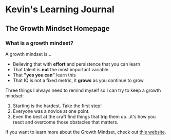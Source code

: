 # Kevin's Learning Journal

## The Growth Mindset Homepage

### What is a growth mindset?

A growth mindset is...
- Believing that with **effort** and persistence that you can learn
- That talent is **not** the most important variable
- That **"yes you can"** learn this
- That IQ is not a fixed metric, it **grows** as you continue to grow

Three things I always need to remind myself so I can try to keep a growth mindset:
1. Starting is the hardest. Take the first step!
1. Everyone was a novice at one point.
1. Even the best at the craft find things that trip them up...it's how you react and overcome those obstacles that matters.

If you want to learn more about the Growth Mindset, check out [this website](https://www.atlassian.com/blog/inside-atlassian/growth-mindset).
